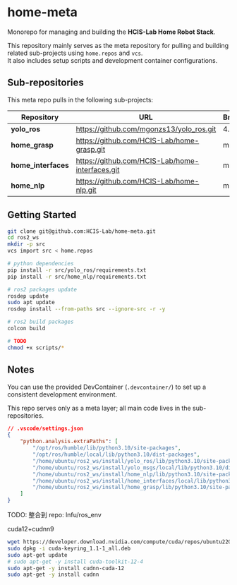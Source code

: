 # home-meta

Monorepo for managing and building the **HCIS-Lab Home Robot Stack**.

This repository mainly serves as the meta repository for pulling and building related sub-projects using `home.repos` and `vcs`.  
It also includes setup scripts and development container configurations.

## Sub-repositories

This meta repo pulls in the following sub-projects:

| Repository | URL | Branch |
|------------|-----|--------|
| **yolo_ros** | https://github.com/mgonzs13/yolo_ros.git | 4.2.0 |
| **home_grasp** | https://github.com/HCIS-Lab/home-grasp.git | main |
| **home_interfaces** | https://github.com/HCIS-Lab/home-interfaces.git | main |
| **home_nlp** | https://github.com/HCIS-Lab/home-nlp.git | main |

## Getting Started

```bash
git clone git@github.com:HCIS-Lab/home-meta.git
cd ros2_ws
mkdir -p src
vcs import src < home.repos

# python dependencies
pip install -r src/yolo_ros/requirements.txt
pip install -r src/home_nlp/requirements.txt

# ros2 packages update
rosdep update
sudo apt update
rosdep install --from-paths src --ignore-src -r -y

# ros2 build packages
colcon build

# TODO
chmod +x scripts/*
```

## Notes

You can use the provided DevContainer (`.devcontainer/`) to set up a consistent development environment.

This repo serves only as a meta layer; all main code lives in the sub-repositories.

```json
// .vscode/settings.json
{
    "python.analysis.extraPaths": [
        "/opt/ros/humble/lib/python3.10/site-packages",
        "/opt/ros/humble/local/lib/python3.10/dist-packages",
        "/home/ubuntu/ros2_ws/install/yolo_ros/lib/python3.10/site-packages",
        "/home/ubuntu/ros2_ws/install/yolo_msgs/local/lib/python3.10/dist-packages",
        "/home/ubuntu/ros2_ws/install/home_nlp/lib/python3.10/site-packages",
        "/home/ubuntu/ros2_ws/install/home_interfaces/local/lib/python3.10/dist-packages",
        "/home/ubuntu/ros2_ws/install/home_grasp/lib/python3.10/site-packages",
    ]
}
```

TODO: 整合到 repo: lnfu/ros_env

cuda12+cudnn9

```bash
wget https://developer.download.nvidia.com/compute/cuda/repos/ubuntu2204/x86_64/cuda-keyring_1.1-1_all.deb
sudo dpkg -i cuda-keyring_1.1-1_all.deb
sudo apt-get update
# sudo apt-get -y install cuda-toolkit-12-4
sudo apt-get -y install cudnn-cuda-12
sudo apt-get -y install cudnn
```
